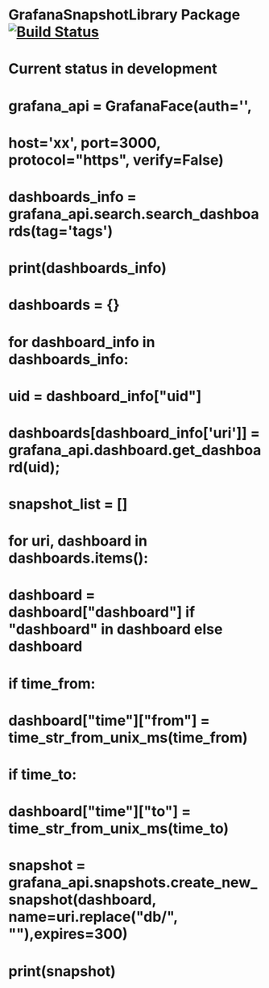 # GrafanaSnapshotLibrary Package [![Build Status](https://travis-ci.com/ohmrefresh/GrafanaSnapshotLibrary.svg?branch=master)](https://travis-ci.com/ohmrefresh/GrafanaSnapshotLibrary)

# Current status in development


# grafana_api = GrafanaFace(auth='',
#                           host='xx', port=3000, protocol="https", verify=False)

#
# dashboards_info = grafana_api.search.search_dashboards(tag='tags')
# print(dashboards_info)
# dashboards = {}
# for dashboard_info in dashboards_info:
#     uid = dashboard_info["uid"]
#     dashboards[dashboard_info['uri']] = grafana_api.dashboard.get_dashboard(uid);
#
# snapshot_list = []
# for uri, dashboard in dashboards.items():
#     dashboard = dashboard["dashboard"] if "dashboard" in dashboard else dashboard
#     if time_from:
#         dashboard["time"]["from"] = time_str_from_unix_ms(time_from)
#     if time_to:
#         dashboard["time"]["to"] = time_str_from_unix_ms(time_to)
#     snapshot = grafana_api.snapshots.create_new_snapshot(dashboard, name=uri.replace("db/", ""),expires=300)
#     print(snapshot)
 